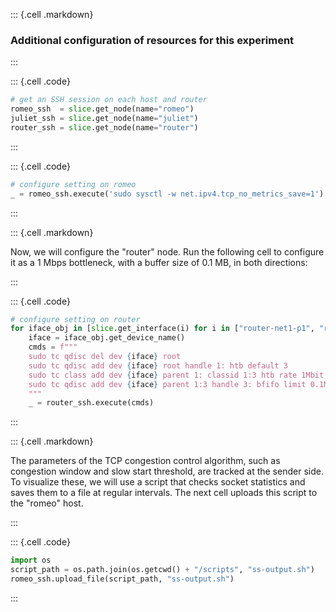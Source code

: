 ::: {.cell .markdown}
### Additional configuration of resources for this experiment
:::

::: {.cell .code}
```python
# get an SSH session on each host and router
romeo_ssh  = slice.get_node(name="romeo")
juliet_ssh = slice.get_node(name="juliet")
router_ssh = slice.get_node(name="router")
```
:::


::: {.cell .code}
```python
# configure setting on romeo
_ = romeo_ssh.execute('sudo sysctl -w net.ipv4.tcp_no_metrics_save=1')
```
:::

::: {.cell .markdown}

Now, we will configure the "router" node. Run the following cell to configure it as a 1 Mbps bottleneck, with a buffer size of 0.1 MB, in both directions:

:::

::: {.cell .code}
```python
# configure setting on router
for iface_obj in [slice.get_interface(i) for i in ["router-net1-p1", "router-net2-p1"]]:
    iface = iface_obj.get_device_name()
    cmds = f"""
    sudo tc qdisc del dev {iface} root
    sudo tc qdisc add dev {iface} root handle 1: htb default 3
    sudo tc class add dev {iface} parent 1: classid 1:3 htb rate 1Mbit
    sudo tc qdisc add dev {iface} parent 1:3 handle 3: bfifo limit 0.1MB
    """
    _ = router_ssh.execute(cmds)
```
:::


::: {.cell .markdown}

The parameters of the TCP congestion control algorithm, such as congestion window and slow start threshold, are tracked at the sender side. To visualize these, we will use a script that checks socket statistics and saves them to a file at regular intervals. The next cell uploads this script to the "romeo" host.

:::

::: {.cell .code}
```python
import os
script_path = os.path.join(os.getcwd() + "/scripts", "ss-output.sh")
romeo_ssh.upload_file(script_path, "ss-output.sh")
```
:::
